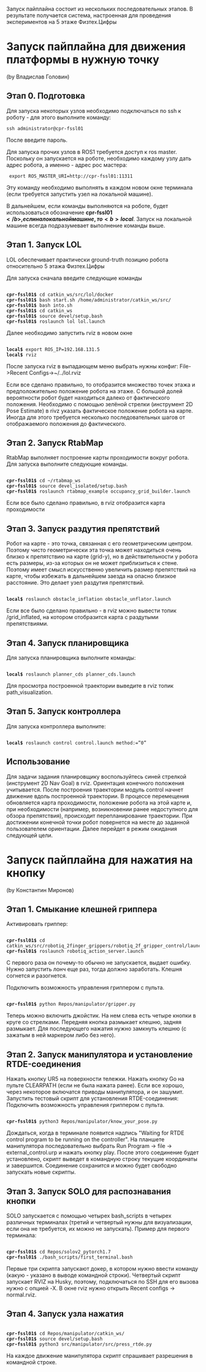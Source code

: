 Запуск пайплайна состоит из нескольких последовательных этапов. В результате получается система, настроенная для проведения экспериментов на 5 этаже Физтех.Цифры

# Запуск пайплайна для движения платформы в нужную точку

(by Владислав Головин)

## Этап 0. Подготовка

Для запуска некоторых узлов необходимо подключаться по ssh к роботу - для этого выполните команду:

<pre><code>ssh administrator@cpr-fssl01</code></pre>
После введите пароль.


Для запуска прочих узлов в ROS1 требуется доступ к ros master. Поскольку он запускается на роботе, необходимо каждому узлу дать адрес робота, а именно - адрес рос мастера:

<pre><code> export ROS_MASTER_URI=http://cpr-fssl01:11311 </code></pre>


Эту команду необходимо выполнять в каждом новом окне терминала (если требуется запустить узел на локальной машине).

В дальнейшем, если команды выполняются на роботе, будет использоваться обозначение <b>cpr-fssl01$</b>, если на локальной машине, то <b>local$</b>. Запуск на локальной машине всегда подразумевает выполнение команды выше.

## Этап 1. Запуск LOL

LOL обеспечивает практически ground-truth позицию робота относительно 5 этажа Физтех.Цифры

Для запуска сначала введите следующие команды

<pre><code>
<b>cpr-fssl01$</b> cd catkin_ws/src/lol/docker
<b>cpr-fssl01$</b> bash start.sh /home/administrator/catkin_ws/src/
<b>cpr-fssl01$</b> bash into.sh
<b>cpr-fssl01$</b> cd catkin_ws
<b>cpr-fssl01$</b> source devel/setup.bash
<b>cpr-fssl01$</b> roslaunch lol lol.launch
</code></pre>



Далее необходимо запустить rviz в новом окне

<pre><code>
<b>local$</b> export ROS_IP=192.168.131.5
<b>local$</b> rviz
</code></pre>



После запуска rviz в выпадающем меню выбрать нужны конфиг: File->Recent Configs->~/../lol.rviz

Если все сделано правильно, то отобразится множество точек этажа и предположительно положение робота на этаже. С большой долей вероятности робот будет находиться далеко от фактического положения. Необходимо с помощью зелёной стрелки (инструмент 2D Pose Estimate) в rivz указать фактическое положение робота на карте. Иногда для этого требуется несколько последовательных шагов от отображаемого положения до фактического. 

## Этап 2. Запуск RtabMap

RtabMap выполняет построение карты проходимости вокруг робота. Для запуска выполните следующие команды. 

<pre><code>
<b>cpr-fssl01$</b> cd ~/rtabmap_ws
<b>cpr-fssl01$</b> source devel_isolated/setup.bash
<b>cpr-fssl01$</b> roslaunch rtabmap_example occupancy_grid_builder.launch
</code></pre>


Если все было сделано правильно, в rviz отобразится карта проходимости


## Этап 3. Запуск раздутия препятствий

Робот на карте - это точка, связанная с его геометрическим центром. Поэтому чисто геометрически эта точка может находиться очень близко к препятствию на карте (grid-у), но в действительности у робота есть размеры, из-за которых он не может приблизиться к стене. Поэтому имеет смысл искусственно увеличить размер препятствий на карте, чтобы избежать в дальнейшем заезда на опасно близкое расстояние. Это делает узел раздутия препятствий.

<pre><code>
<b>local$</b> roslaunch obstacle_inflation obstacle_unflator.launch
</code></pre>


Если все было сделано правильно - в rviz можно вывести топик /grid_inflated, на котором отобразится карта с раздутыми препятствиями.
## Этап 4. Запуск планировщика

Для запуска планировщика выполните команды:

<pre><code>
<b>local$</b> roslaunch planner_cds planner_cds.launch
</code></pre>

Для просмотра построенной траектории выведите в rviz топик path_visualization.

## Этап 5. Запуск контроллера

Для запуска контроллера выполните:

<pre><code>
<b>local$</b> roslaunch control control.launch method:=”0”
</code></pre>

## Использование

Для задачи задания планировщику воспользуйтесь синей стрелкой (инструмент 2D Nav Goal) в rviz. Ориентация конечного положения учитывается. После построения траектории модуль control начнет движение вдоль построенной траектории. В процессе перемещения обновляется карта проходимости, положение робота на этой карте и, при необходимости (например, возникновении ранее недоступного для обзора препятствия), происходит перепланирование траектории. При достижении конечной точки робот повернется на месте до заданной пользователем ориентации. Далее перейдет в режим ожидания следующей цели.

# Запуск пайплайна для нажатия на кнопку

(by Константин Миронов)

## Этап 1. Смыкание клешней гриппера

Активировать гриппер:

<pre><code>
<b>cpr-fssl01$</b> cd catkin_ws/src/robotiq_2finger_grippers/robotiq_2f_gripper_control/launch
<b>cpr-fssl01$</b> roslaunch robotiq_action_server.launch
</code></pre>
С первого раза он почему-то обычно не запускается, выдает ошибку. Нужно запустить лонч еще раз, тогда должно заработать. Клешня согнется и разогнется.

Подключить возможность управления гриппером с пульта.
<pre><code>
<b>cpr-fssl01$</b> python Repos/manipulator/gripper.py
</code></pre>
Теперь можно включить джойстик. На нем слева есть четыре кнопки в круге со стрелками. Передняя кнопка размыкает клешню, задняя размыкает. Для последующего нажатия нужно замкнуть клешню (с зажатым в ней маркером либо без него).

## Этап 2. Запуск манипулятора и установление RTDE-соединения

Нажать кнопку UR5 на поверхности тележки. Нажать кнопку Go на пульте CLEARPATH (если не была нажата ранее). Если все хорошо, через некоторое включатся приводы манипулятора, и он зашумит. Запустить тестовый скрипт для установления RTDE-соединения:
Подключить возможность управления гриппером с пульта.
<pre><code>
<b>cpr-fssl01$</b> python3 Repos/manipulator/know_your_pose.py
</code></pre>
Дождаться, когда в терминале появится надпись "Waiting for RTDE control program to be running on the controller". На планшете манипулятора последовательно выбрать Run Program -> file -> external_control.urp и нажать кнопку play. После этого соединение будет установлено, скрипт выведет в командную строку текущие координаты и завершится. Соединение сохранится и можно будет свободно запускать новые скрипты.

## Этап 3. Запуск SOLO для распознавания кнопки

SOLO запускается с помощью четырех bash_scripts в четырех различных терминалах (третий и четвертый нужны для визуализации, если она не требуется, их можно не запускать). Пример для первого терминала:
<pre><code>
<b>cpr-fssl01$</b> cd Repos/solov2_pytorch1.7
<b>cpr-fssl01$</b> ./bash_scripts/first_terminal.bash
</code></pre>
Первые три скрипта запускают докер, в котором нужно ввести команду (какую - указано в выводе командной строки). Четвертый скрипт запускает RVIZ на Husky, поэтому, подключаться по SSH для его вызова нужно с опцией -X. В окне rviz нужно открыть Recent configs -> normal.rviz.

## Этап 4. Запуск узла нажатия

<pre><code>
<b>cpr-fssl01$</b> cd Repos/manipulator/catkin_ws/
<b>cpr-fssl01$</b> source devel/setup.bash
<b>cpr-fssl01$</b> python3 src/manipulator/src/press_rtde.py
</code></pre>

На каждое движение манипулятора скрипт спрашивает разрешения в командной строке.
